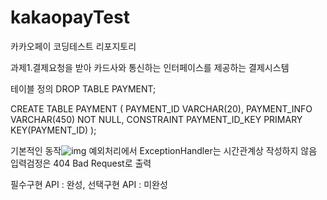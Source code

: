# kakaopayTest
카카오페이 코딩테스트 리포지토리

과제1.결제요청을 받아 카드사와 통신하는 인터페이스를 제공하는 결제시스템

테이블 정의
DROP TABLE PAYMENT;

CREATE TABLE PAYMENT (
    PAYMENT_ID VARCHAR(20), 
    PAYMENT_INFO VARCHAR(450) NOT NULL,
    CONSTRAINT PAYMENT_ID_KEY PRIMARY KEY(PAYMENT_ID)
);

기본적인 동작![img](https://user-images.githubusercontent.com/48255013/123556147-859aab00-d7c4-11eb-8f19-1a235fa0ee3d.png)
예외처리에서 ExceptionHandler는 시간관계상 작성하지 않음
입력검정은 404 Bad Request로 출력

필수구현 API : 완성,
선택구현 API : 미완성
